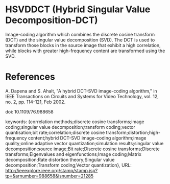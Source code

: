 # HSVDDCT (Hybrid Singular Value Decomposition-DCT)
Image-coding algorithm which combines the discrete cosine transform (DCT) and the singular value decomposition (SVD). 
The DCT is used to transform those blocks in the source image that exhibit a high correlation, 
while blocks with greater high-frequency content are transformed using the SVD.


# References
A. Dapena and S. Ahalt, "A hybrid DCT-SVD image-coding algorithm," in IEEE Transactions on Circuits and Systems for Video Technology, vol. 12, no. 2, pp. 114-121, Feb 2002.

doi: 10.1109/76.988658

keywords: {correlation methods;discrete cosine transforms;image coding;singular value decomposition;transform coding;vector quantisation;bit rate;correlation;discrete cosine transform;distortion;high-frequency content;hybrid DCT-SVD image-coding algorithm;image quality;online adaptive vector quantization;simulation results;singular value decomposition;source image;Bit rate;Discrete cosine transforms;Discrete transforms;Eigenvalues and eigenfunctions;Image coding;Matrix decomposition;Rate distortion theory;Singular value decomposition;Transform coding;Vector quantization},
URL: http://ieeexplore.ieee.org/stamp/stamp.jsp?tp=&arnumber=988658&isnumber=21285
